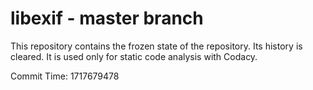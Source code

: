 # libexif - master branch

This repository contains the frozen state of the repository.
Its history is cleared. It is used only for static code
analysis with Codacy.

Commit Time: 1717679478